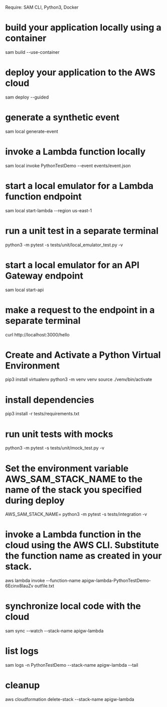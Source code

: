 Require: SAM CLI, Python3, Docker

# build your application locally using a container
 sam build --use-container

 # deploy your application to the AWS cloud 
 sam deploy --guided

 # generate a synthetic event
 sam local generate-event

 # invoke a Lambda function locally
 sam local invoke PythonTestDemo --event events/event.json

 # start a local emulator for a Lambda function endpoint
 sam local start-lambda --region us-east-1

 # run a unit test in a separate terminal
 python3 -m pytest -s tests/unit/local_emulator_test.py -v

 # start a local emulator for an API Gateway endpoint
 sam local start-api

 # make a request to the endpoint in a separate terminal
 curl http://localhost:3000/hello

 # Create and Activate a Python Virtual Environment
 pip3 install virtualenv
 python3 -m venv venv
 source ./venv/bin/activate

# install dependencies
 pip3 install -r tests/requirements.txt

# run unit tests with mocks
 python3 -m pytest -s tests/unit/mock_test.py -v

 # Set the environment variable AWS_SAM_STACK_NAME to the name of the stack you specified during deploy
 AWS_SAM_STACK_NAME=<stack-name> python3 -m pytest -s tests/integration -v

 # invoke a Lambda function in the cloud using the AWS CLI.  Substitute the function name as created in your stack.
 aws lambda invoke --function-name apigw-lambda-PythonTestDemo-6Ecinx8IauZv outfile.txt

 # synchronize local code with the cloud
 sam sync --watch --stack-name apigw-lambda

 # list logs
 sam logs -n PythonTestDemo --stack-name apigw-lambda --tail

 # cleanup
 aws cloudformation delete-stack --stack-name apigw-lambda